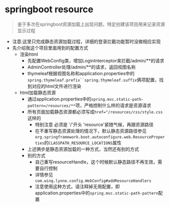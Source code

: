 # springboot resource
> 鉴于多次在springboot资源加载上出现问题，特定创建该项目用来记录资源显示过程 
* 注意:这里只完成静态资源加载过程，详细的登录拦截功能暂时没做相应实现 
* 先介绍我这个项目里面用到的配置方式
    * 渲染html
        * 先配置WebConfig类，增加LoginInterceptor来拦截/admin/**的请求
        * AdminController处理/admin/**的请求，返回视图名称
        * thymeleaf根据视图名称和application.properties中的`spring.thymeleaf.prefix``spring.thymeleaf.suffix`俩项配置，找到对应的html文件进行渲染
    * html加载静态资源
        * 通过application.properties中的`spring.mvc.static-path-pattern=/resources/**`项，严格控制什么样的请求是资源请求
        * 所有页面加载静态资源都必须写成`href="/resources/css/style.css`这样的
            * 特别注意 必须是 '/'开头 'resource'紧随气候，再跟资源路径
            * 在不重写静态资源处理的情况下，默认静态资源路径参见`org.springframework.boot.autoconfigure.web.ResourceProperties`的`CLASSPATH_RESOURCE_LOCATIONS`属性
        * 上述俩步是静态资源加载的一种方式，当然还有别的方式
        * 别的方式
            * 自己重写resourceHandle，这个时候默认静态路径不再生效，需要自行控制
            * 详情参见`com.wing.lynne.config.WebConfig#addResourceHandlers`
            * 注意使用这种方式，请注释掉无用配置，即application.properties中的`spring.mvc.static-path-pattern`配置